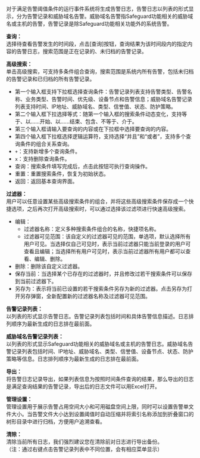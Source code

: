 对于满足告警阈值条件的运行事件系统将生成告警日志，告警日志以列表的形式显示，分为告警记录和威胁域名告警。威胁域名告警指Safeguard功能相关的威胁域名或主机的告警，告警记录是除Safeguard功能相关功能外的系统告警。

**查询：**  
选择待查看告警发生的时间段，点击[查询]按钮，查询结果为该时间段内的指定内容的告警日志，搜索范围是正在记录的、未归档的告警记录。

**高级搜索：**  
单击高级搜索，可支持多条件组合查询，搜索范围是系统内所有告警，包括未归档的告警记录和已归档的所有告警记录。
- 第一个输入框支持下拉框选择查询条件：告警记录列表支持告警类型、告警名称、业务类型、告警时间、优先级、设备节点和告警信息；威胁域名告警记录列表支持时间、IP地址、威胁域名、类型、信誉值、状态、防护策略。
- 第二个输入框下拉选择等式：随第一个输入框的搜索条件动态变化，支持等于、以......开始、以......结束、包含、不等于、介于。
- 第三个输入框请输入要查询的内容或在下拉框中选择要查询的内容。
- 第四个输入框下拉框选择逻辑运算符，支持选择“并且”和“或者”，支持多个查询条件的组合关系查询。
- `+`：支持新增多个查询条件。
- `x`：支持删除查询条件。
- 查询：搜索条件填写完成后，点击此按钮可执行查询操作。
- 重置：重置搜索条件，恢复为初始状态。
- 返回：返回基本查询界面。

**过滤器：**  
用户可以任意设置某些高级搜索条件的组合，并将这些高级搜索条件保存成一个快捷选项，之后再次打开高级搜索时，可以通过选择该过滤项进行快速高级搜索。
- 编辑：
  - 过滤器名称：定义多种搜索条件组合的名称，快捷项名称。
  - 过滤器可见范围：该自定义的过滤器可见的范围，单选项，默认选择所有用户可见。当选择仅自己可见时，表示当前过滤器只能当前登录的用户可查看且编辑；当选择所有用户可见时，表示当前过滤器所有用户都可以查看、编辑、删除。
- 删除：删除该自定义过滤器。
- 保存当前：当选择某个已存在的过滤器时，并且修改过若干搜索条件可以保存到当前过滤器下。
- 另存为：表示将当前已设置的若干搜索条件另存为新的过滤器。点击另存为打开另存弹窗，全新配置新的过滤器名称及过滤器可见范围。

**告警记录列表：**  
以列表的形式显示告警日志。告警记录列表包括时间和具体告警信息描述。日志排列顺序为最新生成的日志排在最前面。

**威胁域名告警记录列表：**  
以列表的形式显示Safeguard功能相关的威胁域名或主机的告警日志。威胁域名告警记录列表包括时间、IP地址、威胁域名、类型、信誉值、设备节点、状态、防护策略等信息。日志排列顺序为最新生成的日志排在最前面。

**导出：**  
将告警日志记录导出，如果列表信息为按照时间条件查询的结果，那么导出的日志是满足查询结果的告警记录，导出后的日志文件可以用Excel打开。

**管理设置：**  
管理设置用于展示告警占用空间大小和可用磁盘空间上限，同时可以设置告警单文件大小。当告警文件大小达到设置阈值时自动压缩并将索引名称添加到折叠窗口的树形目录中进行归档，方便用户追溯查看。

**清除：**  
清除当前所有日志，我们强烈建议您在清除前对日志进行导出备份。  
（注：通过右键点击告警记录列表中不同位置，会有相应菜单显示）
